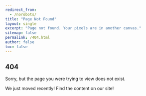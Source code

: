 ```yaml
---
redirect_from:
  - /norobots/
title: "Page Not Found"
layout: single
excerpt: "Page not found. Your pixels are in another canvas."
sitemap: false
permalink: /404.html
author: false
toc: false
---
```


## 404

Sorry, but the page you were trying to view does not exist. 

We just moved recently! Find the content on our site!

